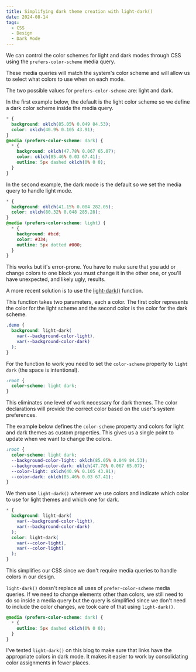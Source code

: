 ```yaml
---
title: Simplifying dark theme creation with light-dark()
date: 2024-08-14
tags:
  - CSS
  - Design
  - Dark Mode
---
```


We can control the color schemes for light and dark modes through CSS using the `prefers-color-scheme` media query.

These media queries will match the system's color scheme and will allow us to select what colors to use when on each mode.

The two possible values for `prefers-color-scheme` are: light and dark.

In the first example below, the default is the light color scheme so we define a dark color scheme inside the media query.

```css
* {
  background: oklch(85.05% 0.049 84.53);
  color: oklch(40.9% 0.105 43.91);
}
@media (prefers-color-scheme: dark) {
  * {
    background: oklch(47.78% 0.067 65.07);
    color: oklch(85.46% 0.03 67.41);
    outline: 5px dashed oklch(0% 0 0);
  }
}
```

In the second example, the dark mode is the default so we set the media query to handle light mode.

```css
* {
  background: oklch(41.15% 0.084 282.05);
  color: oklch(80.32% 0.048 285.28);
}
@media (prefers-color-scheme: light) {
  * {
    background: #bcd;
    color: #334;
    outline: 5px dotted #000;
  }
}
```

This works but it's error-prone. You have to make sure that you add or change colors to one block you must change it in the other one, or you'll have unexpected, and likely ugly, results.

A more recent solution is to use the [light-dark()](https://developer.mozilla.org/en-US/docs/Web/CSS/color_value/light-dark) function.

This function takes two parameters, each a color. The first color represents the color for the light scheme and the second color is the color for the dark scheme.

```css
.demo {
  background: light-dark(
    var(--background-color-light),
    var(--background-color-dark)
  );
}
```

For the function to work you need to set the `color-scheme` property to `light dark` (the space is intentional).

```css
:root {
  color-scheme: light dark;
}
```

This eliminates one level of work necessary for dark themes.  The color declarations will provide the correct color based on the user's system preferences.

The example below defines the `color-scheme` property and colors for light and dark themes as custom properties. This gives us a single point to update when we want to change the colors.

```css
:root {
  color-scheme: light dark;
  --background-color-light: oklch(85.05% 0.049 84.53);
  --background-color-dark: oklch(47.78% 0.067 65.07);
  --color-light: oklch(40.9% 0.105 43.91);
  --color-dark: oklch(85.46% 0.03 67.41);
}
```

We then use `light-dark()` wherever we use colors and indicate which color to use for light themes and which one for dark.

```css
* {
  background: light-dark(
    var(--background-color-light),
    var(--background-color-dark)
  );
  color: light-dark(
    var(--color-light),
    var(--color-light)
  );
}
```

This simplifies our CSS since we don't require media queries to handle colors in our design.

`light-dark()` doesn't replace all uses of `prefer-color-scheme` media queries. If we need to change elements other than colors, we still need to do so inside a media query but the query is simplified since we don't need to include the color changes, we took care of that using `light-dark()`.

```css
@media (prefers-color-scheme: dark) {
  * {
    outline: 5px dashed oklch(0% 0 0);
  }
}
```

I've tested `light-dark()` on this blog to make sure that links have the appropriate colors in dark mode. It makes it easier to work by consolidating color assignments in fewer places.
